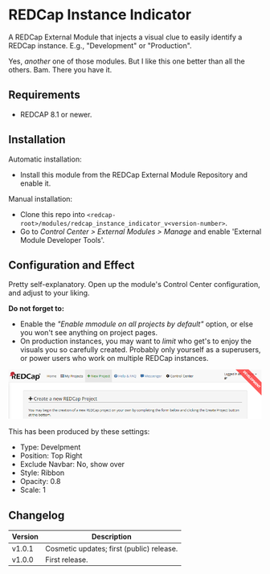 # REDCap Instance Indicator

A REDCap External Module that injects a visual clue to easily identify a REDCap instance. E.g., "Development" or "Production".

Yes, _another_ one of those modules. But I like this one better than all the others. Bam. There you have it.

## Requirements

- REDCAP 8.1 or newer.

## Installation

Automatic installation:

- Install this module from the REDCap External Module Repository and enable it.

Manual installation:

- Clone this repo into `<redcap-root>/modules/redcap_instance_indicator_v<version-number>`.
- Go to _Control Center > External Modules > Manage_ and enable 'External Module Developer Tools'.

## Configuration and Effect

Pretty self-explanatory. Open up the module's Control Center configuration, and adjust to your liking.

**Do not forget to:**
- Enable the _"Enable mmodule on all projects by default"_ option, or else you won't see anything on project pages.
- On production instances, you may want to _limit_ who get's to enjoy the visuals you so carefully created. Probably only yourself as a superusers, or power users who work on multiple REDCap instances.


![Screenshot](docs/instance-indicator.png "Example")

This has been produced by these settings:
- Type: Develpment
- Position: Top Right
- Exclude Navbar: No, show over
- Style: Ribbon
- Opacity: 0.8
- Scale: 1

## Changelog

Version | Description
------- | --------------------
v1.0.1  | Cosmetic updates; first (public) release.
v1.0.0  | First release.
